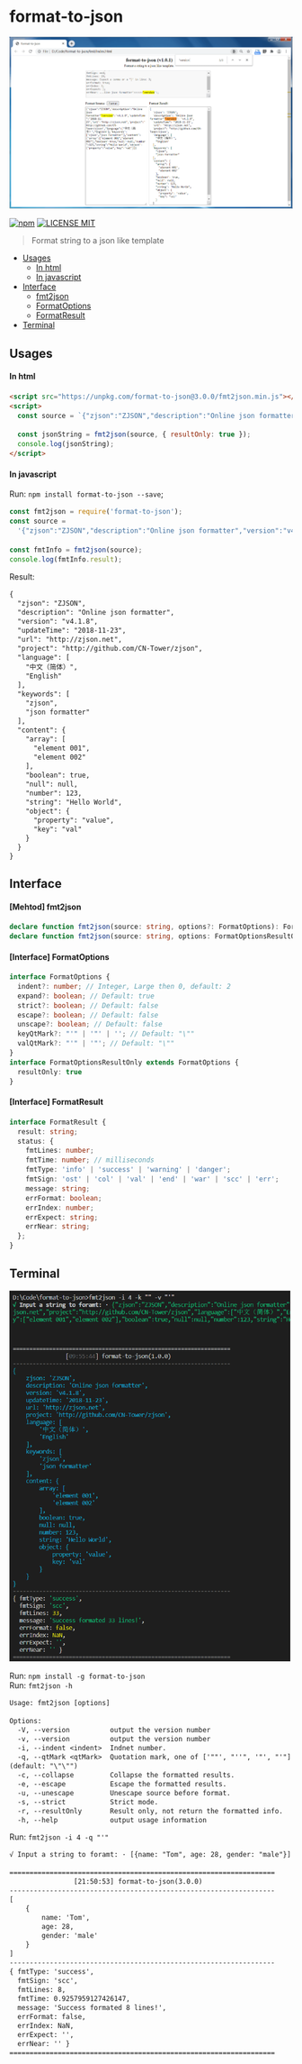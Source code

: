 # format-to-json

<p align="center">
  <a href="https://unpkg.com/format-to-json@2.1.1/index.html">
    <img src="https://github.com/CN-Tower/format-to-json/blob/master/images/format_html.png?raw=true">
  </a>
</p>

[![npm](https://img.shields.io/npm/v/format-to-json.svg)](https://www.npmjs.com/package/format-to-json)
[![LICENSE MIT](https://img.shields.io/npm/l/format-to-json.svg)](https://github.com/CN-Tower/format-to-json/blob/master/LICENSE)

> Format string to a json like template

- [Usages](#Usages)
  - [In html](#in-html)
  - [In javascript](#in-javascript)
- [Interface](#Interface)
  - [fmt2json](#mehtod-fmt2json)
  - [FormatOptions](#interface-formatoptions)
  - [FormatResult](#interface-formatresult)
- [Terminal](#Terminal)

## Usages

#### In html

```html
<script src="https://unpkg.com/format-to-json@3.0.0/fmt2json.min.js"></script>
<script>
  const source = `{"zjson":"ZJSON","description":"Online json formatter","version":"v4.1.8","updateTime":"2018-11-23","url":"http://zjson.net","project":"http://github.com/CN-Tower/zjson","language":["中文（简体）","English"],"keywords":["zjson","json formatter"],"content":{"array":["element 001","element 002"],"boolean":true,"null":null,"number":123,"string":"Hello World","object":{"property":"value","key":"val"}}}`;

  const jsonString = fmt2json(source, { resultOnly: true });
  console.log(jsonString);
</script>
```

#### In javascript

Run: `npm install format-to-json --save`;

```javascript
const fmt2json = require('format-to-json');
const source =
  '{"zjson":"ZJSON","description":"Online json formatter","version":"v4.1.8","updateTime":"2018-11-23","url":"http://zjson.net","project":"http://github.com/CN-Tower/zjson","language":["中文（简体）","English"],"keywords":["zjson","json formatter"],"content":{"array":["element 001","element 002"],"boolean":true,"null":null,"number":123,"string":"Hello World","object":{"property":"value","key":"val"}}}';

const fmtInfo = fmt2json(source);
console.log(fmtInfo.result);
```

Result:

```terminal
{
  "zjson": "ZJSON",
  "description": "Online json formatter",
  "version": "v4.1.8",
  "updateTime": "2018-11-23",
  "url": "http://zjson.net",
  "project": "http://github.com/CN-Tower/zjson",
  "language": [
    "中文（简体）",
    "English"
  ],
  "keywords": [
    "zjson",
    "json formatter"
  ],
  "content": {
    "array": [
      "element 001",
      "element 002"
    ],
    "boolean": true,
    "null": null,
    "number": 123,
    "string": "Hello World",
    "object": {
      "property": "value",
      "key": "val"
    }
  }
}
```

## Interface

#### [Mehtod] fmt2json

```typescript
declare function fmt2json(source: string, options?: FormatOptions): FormatResult;
declare function fmt2json(source: string, options: FormatOptionsResultOnly): string;
```

#### [Interface] FormatOptions

```typescript
interface FormatOptions {
  indent?: number; // Integer, Large then 0, default: 2
  expand?: boolean; // Default: true
  strict?: boolean; // Default: false
  escape?: boolean; // Default: false
  unscape?: boolean; // Default: false
  keyQtMark?: "'" | '"' | ''; // Default: "\""
  valQtMark?: "'" | '"'; // Default: "\""
}
interface FormatOptionsResultOnly extends FormatOptions {
  resultOnly: true
}
```

#### [Interface] FormatResult

```typescript
interface FormatResult {
  result: string;
  status: {
    fmtLines: number;
    fmtTime: number; // milliseconds
    fmtType: 'info' | 'success' | 'warning' | 'danger';
    fmtSign: 'ost' | 'col' | 'val' | 'end' | 'war' | 'scc' | 'err';
    message: string;
    errFormat: boolean;
    errIndex: number;
    errExpect: string;
    errNear: string;
  };
}
```

## Terminal

<p align="left">
  <img width="500" src="https://github.com/CN-Tower/format-to-json/blob/master/images/format_cmd.png?raw=true">
</p>

Run: `npm install -g format-to-json`  
Run: `fmt2json -h`

```terminal
Usage: fmt2json [options]

Options:
  -V, --version          output the version number
  -v, --version          output the version number
  -i, --indent <indent>  Indnet number.
  -q, --qtMark <qtMark>  Quotation mark, one of ['""', "''", '"', "'"] (default: "\"\"")
  -c, --collapse         Collapse the formatted results.
  -e, --escape           Escape the formatted results.
  -u, --unescape         Unescape source before format.
  -s, --strict           Strict mode.
  -r, --resultOnly       Result only, not return the formatted info.
  -h, --help             output usage information
```

Run: `fmt2json -i 4 -q "'"`

```terminal
√ Input a string to foramt: · [{name: "Tom", age: 28, gender: "male"}]

==================================================================
                [21:50:53] format-to-json(3.0.0)
------------------------------------------------------------------
[
    {
        name: 'Tom',
        age: 28,
        gender: 'male'
    }
]
------------------------------------------------------------------
{ fmtType: 'success',
  fmtSign: 'scc',
  fmtLines: 8,
  fmtTime: 0.9257959127426147,
  message: 'Success formated 8 lines!',
  errFormat: false,
  errIndex: NaN,
  errExpect: '',
  errNear: '' }
==================================================================
```
